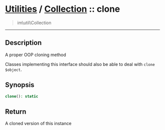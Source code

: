 # [Utilities](util.md) / [Collection](util-Collection.md) :: clone
 > im\util\Collection
____

## Description
A proper OOP cloning method

Classes implementing this interface should also
be able to deal with `clone $object`.

## Synopsis
```php
clone(): static
```

## Return
A cloned version of this instance
